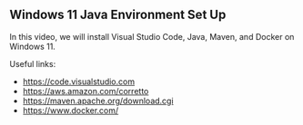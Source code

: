 ## Windows 11 Java Environment Set Up

In this video, we will install Visual Studio Code, Java, Maven, and Docker on Windows 11.

Useful links:

* https://code.visualstudio.com
* https://aws.amazon.com/corretto
* https://maven.apache.org/download.cgi
* https://www.docker.com/
